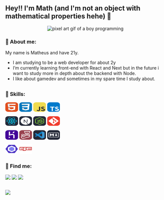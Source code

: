 ## Hey!! I'm Math (and I'm not an object with mathematical properties hehe) 👋

<div align="center">
<img alt="pixel art gif of a boy programming" src="https://res.cloudinary.com/ddiiakz1t/image/upload/v1670355722/readme-gifs/gif-code_f8v8dx.webp">
</div>

### 🦝 About me:

My name is Matheus and have 21y.

- I am studying to be a web developer for about 2y
- I’m currently learning front-end with React and Next but in the future i want to study more in depth about the backend 
with Node.
- I like about gamedev and sometimes in my spare time I study about.

##

### 🔧 Skills:
<div style="display: inline_block">
  <img align="center" alt="Math-HTML" height="30" width="40" src="https://github.com/tandpfun/skill-icons/blob/main/icons/HTML.svg">
  <img align="center" alt="Math-CSS" height="30" width="40" src="https://github.com/tandpfun/skill-icons/blob/main/icons/CSS.svg">
  <img align="center" alt="Math-Js" height="30" width="40" src="https://github.com/tandpfun/skill-icons/blob/main/icons/JavaScript.svg">
  <img align="center" alt="Math-Ts" height="30" width="40" src="https://github.com/tandpfun/skill-icons/blob/main/icons/TypeScript.svg">
  <p></p>
  <img align="center" alt="Math-React" height="30" width="40" src="https://github.com/tandpfun/skill-icons/blob/main/icons/React-Dark.svg">
  <img align="center" alt="Math-Next" height="30" width="40" src="https://github.com/tandpfun/skill-icons/blob/main/icons/NextJS-Dark.svg">
  <img align="center" alt="Math-Node" height="30" width="40" src="https://github.com/tandpfun/skill-icons/blob/main/icons/NodeJS-Dark.svg">
  <img align="center" alt="Math-Git" height="30" width="40" src="https://github.com/tandpfun/skill-icons/blob/main/icons/Git.svg">
  <p></p>
  <img align="center" alt="Math-Heroku" height="30" width="40" src="https://github.com/tandpfun/skill-icons/blob/main/icons/Heroku.svg">
  <img align="center" alt="Math-Jest" height="30" width="40" src="https://github.com/tandpfun/skill-icons/blob/main/icons/Jest.svg">
  <img align="center" alt="Math-Vscode" height="30" width="40" src="https://github.com/tandpfun/skill-icons/blob/main/icons/VSCode-Dark.svg">
  <img align="center" alt="Math-Markdown" height="30" width="40" src="https://github.com/tandpfun/skill-icons/blob/main/icons/Markdown-Dark.svg">
  <p></p>
  <img align="center" alt="Math-Eslint" height="30" width="40" src="https://github.com/devicons/devicon/blob/master/icons/eslint/eslint-original.svg">
  <img align="center" alt="Math-Npm" height="30" width="40" src="https://github.com/devicons/devicon/blob/master/icons/npm/npm-original-wordmark.svg">
</div>

##

### 🔎 Find me:
<div>
  <a href = "mailto:eumathfreitas@gmail.com"><img src="https://img.shields.io/badge/Gmail-D14836?style=for-the-badge&logo=gmail&logoColor=white" target="_blank"></a>
  <a href = "https://twitter.com/mathexe_"><img src="https://img.shields.io/badge/Twitter-1DA1F2?style=for-the-badge&logo=twitter&logoColor=white" target="_blank"></a>
  <a href="https://www.linkedin.com/in/matheus-freitas-629557232/" target="_blank"><img src="https://img.shields.io/badge/-LinkedIn-%230077B5?style=for-the-badge&logo=linkedin&logoColor=white" target="_blank"></a>
</div>

##

<div>
  <a href="https://github.com/Mathh19">
  <img height="180em" src="https://github-readme-stats.vercel.app/api/top-langs/?username=Mathh19&layout=compact&langs_count=7&theme=midnight-purple"/>
</div>

##
